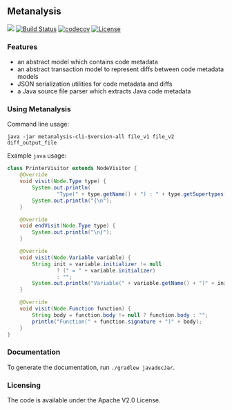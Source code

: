 ## Metanalysis

[![](https://jitpack.io/v/andrei-heidelbacher/metanalysis.svg)](https://jitpack.io/#andrei-heidelbacher/metanalysis)
[![Build Status](https://travis-ci.org/andrei-heidelbacher/metanalysis.png)](https://travis-ci.org/andrei-heidelbacher/metanalysis)
[![codecov](https://codecov.io/gh/andrei-heidelbacher/metanalysis/branch/master/graph/badge.svg)](https://codecov.io/gh/andrei-heidelbacher/metanalysis)
[![License](http://img.shields.io/:license-apache-blue.svg)](http://www.apache.org/licenses/LICENSE-2.0.html)

### Features

- an abstract model which contains code metadata
- an abstract transaction model to represent diffs between code metadata models
- JSON serialization utilities for code metadata and diffs
- a Java source file parser which extracts Java code metadata

### Using Metanalysis

Command line usage:

```java -jar metanalysis-cli-$version-all file_v1 file_v2 diff_output_file```

Example `java` usage:

```java
class PrinterVisitor extends NodeVisitor {
    @Override
    void visit(Node.Type type) {
        System.out.println(
                "Type(" + type.getName() + ") : " + type.getSupertypes());
        System.out.println("{\n");
    }

    @Override
    void endVisit(Node.Type type) {
        System.out.println("\n}");
    }

    @Override
    void visit(Node.Variable variable) {
        String init = variable.initializer != null
                ? (" = " + variable.initializer)
                : "";
        System.out.println("Variable(" + variable.getName() + ")" + init);
    }

    @Override
    void visit(Node.Function function) {
        String body = function.body != null ? function.body : "";
        println("Function(" + function.signature + ")" + body);
    }
}
```

### Documentation

To generate the documentation, run ```./gradlew javadocJar```.

### Licensing

The code is available under the Apache V2.0 License.

